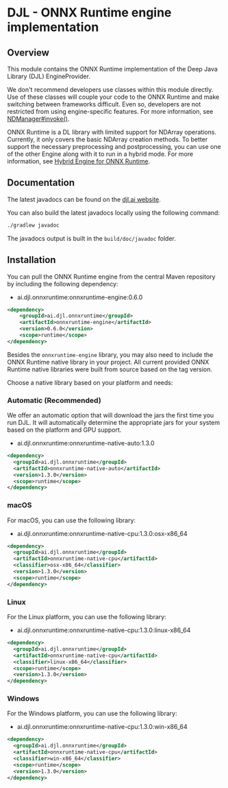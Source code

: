 # DJL - ONNX Runtime engine implementation

## Overview
This module contains the ONNX Runtime implementation of the Deep Java Library (DJL) EngineProvider.

We don't recommend developers use classes within this module directly.
Use of these classes will couple your code to the ONNX Runtime and make switching between frameworks difficult.
Even so, developers are not restricted from using engine-specific features.
For more information, see [NDManager#invoke()](https://javadoc.io/static/ai.djl/api/0.6.0/ai/djl/ndarray/NDManager.html#invoke-java.lang.String-ai.djl.ndarray.NDList-ai.djl.ndarray.NDList-ai.djl.util.PairList-).

ONNX Runtime is a DL library with limited support for NDArray operations.
Currently, it only covers the basic NDArray creation methods. To better support the necessary preprocessing and postprocessing,
you can use one of the other Engine along with it to run in a hybrid mode.
For more information, see [Hybrid Engine for ONNX Runtime](../../docs/onnxruntime/hybrid_engine.md).

## Documentation

The latest javadocs can be found on the [djl.ai website](https://javadoc.io/doc/ai.djl.pytorch/pytorch-engine/latest/index.html).

You can also build the latest javadocs locally using the following command:

```sh
./gradlew javadoc
```
The javadocs output is built in the `build/doc/javadoc` folder.

## Installation
You can pull the ONNX Runtime engine from the central Maven repository by including the following dependency:

- ai.djl.onnxruntime:onnxruntime-engine:0.6.0

```xml
<dependency>
    <groupId>ai.djl.onnxruntime</groupId>
    <artifactId>onnxruntime-engine</artifactId>
    <version>0.6.0</version>
    <scope>runtime</scope>
</dependency>
```
Besides the `onnxruntime-engine` library, you may also need to include the ONNX Runtime native library in your project.
All current provided ONNX Runtime native libraries were built from source based on the tag version.

Choose a native library based on your platform and needs:

### Automatic (Recommended)

We offer an automatic option that will download the jars the first time you run DJL.
It will automatically determine the appropriate jars for your system based on the platform and GPU support.

- ai.djl.onnxruntime:onnxruntime-native-auto:1.3.0

```xml
<dependency>
  <groupId>ai.djl.onnxruntime</groupId>
  <artifactId>onnxruntime-native-auto</artifactId>
  <version>1.3.0</version>
  <scope>runtime</scope>
</dependency>
```

### macOS
For macOS, you can use the following library:

- ai.djl.onnxruntime:onnxruntime-native-cpu:1.3.0:osx-x86_64

```xml
<dependency>
  <groupId>ai.djl.onnxruntime</groupId>
  <artifactId>onnxruntime-native-cpu</artifactId>
  <classifier>osx-x86_64</classifier>
  <version>1.3.0</version>
  <scope>runtime</scope>
</dependency>
```

### Linux
For the Linux platform, you can use the following library:

- ai.djl.onnxruntime:onnxruntime-native-cpu:1.3.0:linux-x86_64

```xml
<dependency>
  <groupId>ai.djl.onnxruntime</groupId>
  <artifactId>onnxruntime-native-cpu</artifactId>
  <classifier>linux-x86_64</classifier>
  <scope>runtime</scope>
  <version>1.3.0</version>
</dependency>
```

### Windows

For the Windows platform, you can use the following library:

- ai.djl.onnxruntime:onnxruntime-native-cpu:1.3.0:win-x86_64

```xml
<dependency>
  <groupId>ai.djl.onnxruntime</groupId>
  <artifactId>onnxruntime-native-cpu</artifactId>
  <classifier>win-x86_64</classifier>
  <scope>runtime</scope>
  <version>1.3.0</version>
</dependency>
```

